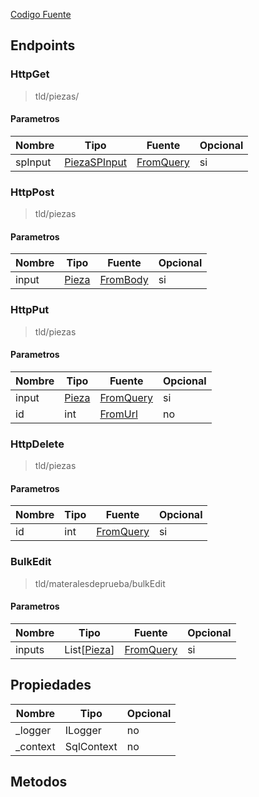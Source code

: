 
[Codigo Fuente](https://github.com/hugogzz93/anlab-backend/blob/eia-db/Controllers/PiezasController.cs)


## Endpoints

### HttpGet
> tld/piezas/

#### Parametros
|Nombre|Tipo|Fuente|Opcional|
|---|---|---|---|
|spInput|[PiezaSPInput](/DBAdapter/InputReference)|[FromQuery](https://docs.microsoft.com/en-us/dotnet/api/microsoft.aspnetcore.mvc.fromqueryattribute?view=aspnetcore-6.0)|si|


### HttpPost
> tld/piezas

#### Parametros
|Nombre|Tipo|Fuente|Opcional|
|---|---|---|---|
|input|[Pieza](/DBAdapter/Models#Pieza)|[FromBody](https://docs.microsoft.com/en-us/dotnet/api/microsoft.aspnetcore.mvc.fromqueryattribute?view=aspnetcore-6.0)|si|


### HttpPut
> tld/piezas

#### Parametros
|Nombre|Tipo|Fuente|Opcional|
|---|---|---|---|
|input|[Pieza](/DBAdapter/InputReference)|[FromQuery](https://docs.microsoft.com/en-us/dotnet/api/microsoft.aspnetcore.mvc.fromqueryattribute?view=aspnetcore-6.0)|si|
|id|int|[FromUrl](https://docs.microsoft.com/en-us/dotnet/api/microsoft.aspnetcore.mvc.fromrouteattribute?view=aspnetcore-6.0Reference)|no|jV


### HttpDelete
> tld/piezas

#### Parametros
|Nombre|Tipo|Fuente|Opcional|
|---|---|---|---|
|id|int|[FromQuery](https://docs.microsoft.com/en-us/dotnet/api/microsoft.aspnetcore.mvc.fromqueryattribute?view=aspnetcore-6.0)|si|


### BulkEdit
> tld/materalesdeprueba/bulkEdit

#### Parametros
|Nombre|Tipo|Fuente|Opcional|
|---|---|---|---|
|inputs|List[[Pieza](/DBAdapter/InputReference)]|[FromQuery](https://docs.microsoft.com/en-us/dotnet/api/microsoft.aspnetcore.mvc.fromqueryattribute?view=aspnetcore-6.0)|si|






## Propiedades
|Nombre|Tipo|Opcional|
|---|---|---|
|_logger|ILogger|no|
|_context|SqlContext|no|

## Metodos

